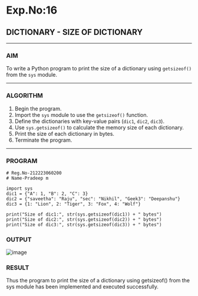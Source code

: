 # Exp.No:16  
## DICTIONARY - SIZE OF DICTIONARY

---

### AIM  
To write a Python program to print the size of a dictionary using `getsizeof()` from the `sys` module.

---

### ALGORITHM

1. Begin the program.  
2. Import the `sys` module to use the `getsizeof()` function.  
3. Define the dictionaries with key-value pairs (`dic1`, `dic2`, `dic3`).  
4. Use `sys.getsizeof()` to calculate the memory size of each dictionary.  
5. Print the size of each dictionary in bytes.  
6. Terminate the program.

---

### PROGRAM

```
# Reg.No-212223060200
# Name-Pradeep m

import sys
dic1 = {"A": 1, "B": 2, "C": 3}
dic2 = {"saveetha": "Raju", "sec": "Nikhil", "Geek3": "Deepanshu"}
dic3 = {1: "Lion", 2: "Tiger", 3: "Fox", 4: "Wolf"}

print("Size of dic1:", str(sys.getsizeof(dic1)) + " bytes")
print("Size of dic2:", str(sys.getsizeof(dic2)) + " bytes")
print("Size of dic3:", str(sys.getsizeof(dic3)) + " bytes")

```

### OUTPUT
![image](https://github.com/user-attachments/assets/7dba72f6-4a55-42eb-9ae2-4e587db2c358)


### RESULT
Thus the program to print the size of a dictionary using getsizeof() from the sys module has been implemented and executed successfully.
